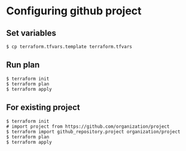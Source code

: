 # Configuring github project

## Set variables

```console
$ cp terraform.tfvars.template terraform.tfvars
```

## Run plan

```console
$ terraform init
$ terraform plan
$ terraform apply
```

## For existing project

```console
$ terraform init
# import project from https://github.com/organization/project
$ terraform import github_repository.project organization/project
$ terraform plan
$ terraform apply
```
